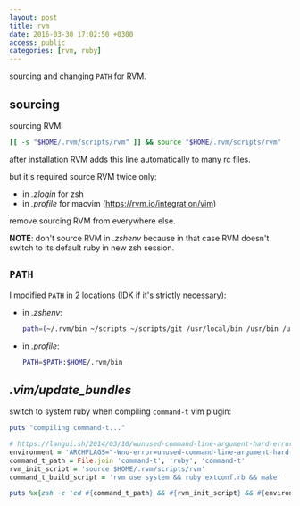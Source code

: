 ```yaml
---
layout: post
title: rvm
date: 2016-03-30 17:02:50 +0300
access: public
categories: [rvm, ruby]
---
```


sourcing and changing `PATH` for RVM.

<!-- more -->

## sourcing

sourcing RVM:

```sh
[[ -s "$HOME/.rvm/scripts/rvm" ]] && source "$HOME/.rvm/scripts/rvm"
```

after installation RVM adds this line automatically to many rc files.

but it's required source RVM twice only:

- in _.zlogin_ for zsh
- in _.profile_ for macvim (<https://rvm.io/integration/vim>)

remove sourcing RVM from everywhere else.

**NOTE**: don't source RVM in _.zshenv_ because in that case
          RVM doesn't switch to its default ruby in new zsh session.

## `PATH`

I modified `PATH` in 2 locations (IDK if it's strictly necessary):

* in _.zshenv_:

  ```sh
  path=(~/.rvm/bin ~/scripts ~/scripts/git /usr/local/bin /usr/bin /usr/sbin /bin /sbin $path)
  ```

- in _.profile_:

  ```sh
  PATH=$PATH:$HOME/.rvm/bin
  ```

## _.vim/update_bundles_

switch to system ruby when compiling `command-t` vim plugin:

```ruby
puts "compiling command-t..."

# https://langui.sh/2014/03/10/wunused-command-line-argument-hard-error-in-future-is-a-harsh-mistress
environment = 'ARCHFLAGS="-Wno-error=unused-command-line-argument-hard-error-in-future"'
command_t_path = File.join 'command-t', 'ruby', 'command-t'
rvm_init_script = 'source $HOME/.rvm/scripts/rvm'
command_t_build_script = 'rvm use system && ruby extconf.rb && make'

puts %x{zsh -c 'cd #{command_t_path} && #{rvm_init_script} && #{environment} #{command_t_build_script}'}
```
